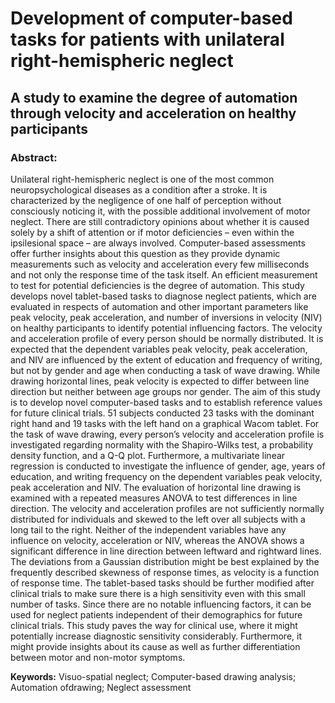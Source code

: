 # Development of computer-based tasks for patients with unilateral right-hemispheric neglect

## A study to examine the degree of automation through velocity and acceleration on healthy participants

### Abstract:
Unilateral right-hemispheric neglect is one of the most common neuropsychological
diseases as a condition after a stroke. It is characterized by the negligence of one
half of perception without consciously noticing it, with the possible additional involvement
of motor neglect. There are still contradictory opinions about whether it is
caused solely by a shift of attention or if motor deficiencies – even within the ipsilesional
space – are always involved. Computer-based assessments offer further
insights about this question as they provide dynamic measurements such as velocity
and acceleration every few milliseconds and not only the response time of the
task itself. An efficient measurement to test for potential deficiencies is the degree
of automation. This study develops novel tablet-based tasks to diagnose neglect
patients, which are evaluated in respects of automation and other important parameters
like peak velocity, peak acceleration, and number of inversions in velocity
(NIV) on healthy participants to identify potential influencing factors. The velocity
and acceleration profile of every person should be normally distributed. It is expected
that the dependent variables peak velocity, peak acceleration, and NIV are
influenced by the extent of education and frequency of writing, but not by gender and
age when conducting a task of wave drawing. While drawing horizontal lines, peak
velocity is expected to differ between line direction but neither between age groups
nor gender. The aim of this study is to develop novel computer-based tasks and to
establish reference values for future clinical trials. 51 subjects conducted 23 tasks
with the dominant right hand and 19 tasks with the left hand on a graphical Wacom
tablet. For the task of wave drawing, every person’s velocity and acceleration profile
is investigated regarding normality with the Shapiro-Wilks test, a probability density
function, and a Q-Q plot. Furthermore, a multivariate linear regression is conducted
to investigate the influence of gender, age, years of education, and writing frequency
on the dependent variables peak velocity, peak acceleration and NIV. The evaluation
of horizontal line drawing is examined with a repeated measures ANOVA to test differences in line direction. The velocity and acceleration profiles are not sufficiently normally distributed for individuals and skewed to the left over all subjects with a
long tail to the right. Neither of the independent variables have any influence on velocity,
acceleration or NIV, whereas the ANOVA shows a significant difference in line
direction between leftward and rightward lines. The deviations from a Gaussian distribution
might be best explained by the frequently described skewness of response
times, as velocity is a function of response time. The tablet-based tasks should be
further modified after clinical trials to make sure there is a high sensitivity even with
this small number of tasks. Since there are no notable influencing factors, it can
be used for neglect patients independent of their demographics for future clinical trials.
This study paves the way for clinical use, where it might potentially increase
diagnostic sensitivity considerably. Furthermore, it might provide insights about its
cause as well as further differentiation between motor and non-motor symptoms.

**Keywords:** Visuo-spatial neglect; Computer-based drawing analysis; Automation ofdrawing; Neglect assessment